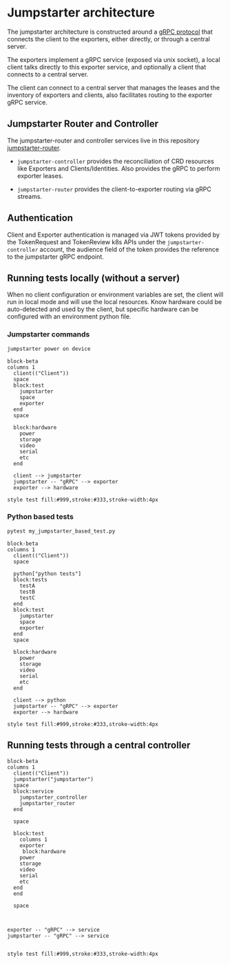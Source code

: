 # Jumpstarter architecture

The jumpstarter architecture is constructed around a
[gRPC protocol](https://github.com/jumpstarter-dev/jumpstarter-protocol/tree/main/proto/jumpstarter/v1) that connects the client to the exporters, either directly, or through a central server.

The exporters implement a gRPC service (exposed via unix socket), a local client talks directly to this exporter service, and optionally a client that connects to a central server.

The client can connect to a central server that manages the leases and the inventory of exporters and clients, also facilitates routing to the exporter
gRPC service.


## Jumpstarter Router and Controller

The jumpstarter-router and controller services live in this repository
[jumpstarter-router](https://github.com/jumpstarter-dev/jumpstarter-router/).

* `jumpstarter-controller` provides the reconciliation of CRD resources like Exporters
  and Clients/Identities. Also provides the gRPC to perform exporter leases.

* `jumpstarter-router` provides the client-to-exporter routing via gRPC streams.

## Authentication

Client and Exporter authentication is managed via JWT tokens provided by the TokenRequest
and TokenReview k8s APIs under the `jumpstarter-controller` account, the audience field
of the token provides the reference to the jumpstarter gRPC endpoint.



## Running tests locally (without a server)

When no client configuration or environment variables are set, the client will
run in local mode and will use the local resources. Know hardware could be
auto-detected and used by the client, but specific hardware can be configured
with an environment python file.

### Jumpstarter commands

```bash
jumpstarter power on device
```


```mermaid
block-beta
columns 1
  client(("Client"))
  space
  block:test
    jumpstarter
    space
    exporter
  end
  space

  block:hardware
    power
    storage
    video
    serial
    etc
  end

  client --> jumpstarter
  jumpstarter -- "gRPC" --> exporter
  exporter --> hardware

style test fill:#999,stroke:#333,stroke-width:4px
```


### Python based tests

```bash
pytest my_jumpstarter_based_test.py
```

```mermaid
block-beta
columns 1
  client(("Client"))
  space

  python["python tests"]
  block:tests
    testA
    testB
    testC
  end
  block:test
    jumpstarter
    space
    exporter
  end
  space

  block:hardware
    power
    storage
    video
    serial
    etc
  end

  client --> python
  jumpstarter -- "gRPC" --> exporter
  exporter --> hardware

style test fill:#999,stroke:#333,stroke-width:4px
```


## Running tests through a central controller

```mermaid
block-beta
columns 1
  client(("Client"))
  jumpstarter("jumpstarter")
  space
  block:service
    jumpstarter_controller
    jumpstarter_router
  end

  space

  block:test
    columns 1
    exporter
     block:hardware
    power
    storage
    video
    serial
    etc
  end
  end

  space



exporter -- "gRPC" --> service
jumpstarter -- "gRPC" --> service


style test fill:#999,stroke:#333,stroke-width:4px
```
